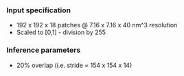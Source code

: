 ### Input specification
* 192 x 192 x 18 patches @ 7.16 x 7.16 x 40 nm^3 resolution
* Scaled to [0,1] - division by 255

### Inference parameters
* 20% overlap (i.e. stride = 154 x 154 x 14)
